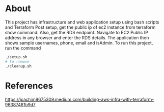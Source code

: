 # About
This project has infrastructure and web application setup using bash scripts and Terraform
Post setup, get the public ip of ec2 instance from terraform show command.
Also, get the RDS endpoint. Navigate to EC2 Public IP address in any browser and enter the RDS details. The application then shows sample usernames, phone, email and isAdmin.
To run this project, run the command

```bash
./setup.sh
# to remove
./cleanup.sh
```

# References
https://joachim8675309.medium.com/building-aws-infra-with-terraform-96387481b9d7